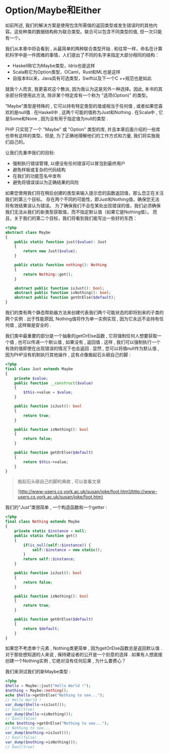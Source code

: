 # Option/Maybe和Either

如前所述, 我们的解决方案是使用包含所需值的返回类型或发生错误时的其他内容。这些种类的数据结构称为联合类型。联合可以包含不同类型的值, 但一次只能有一个。

我们从本章中将会看到 , 从最简单的两种联合类型开始 .  和往常一样，命名在计算机科学中是一件困难的事情，人们提出了不同的名字来指定大部分相同的结构：

* Haskell称它为Maybe类型，Idris也是这样
* Scala称它为Option类型，OCaml，Rust和ML也是这样
* 自版本8以来，Java具有可选类型，Swift以及下一个C ++规范也是如此

就我个人而言, 我更喜欢这个教派, 因为我认为这是另外一种选择。因此, 本书的其余部分将使用此方法, 除非某个特定库有一个称为 "选项\(Option\)" 的类型。

“Maybe”类型是特殊的 , 它可以持有特定类型的值或相当于任何值 , 或者如果您喜欢的是null值 . 在Haskell中 , 这两个可能的值称为Just和Nothing . 在Scala中 , 它是Some和None , 因为没有用于指定值为null的类型 .

PHP 只实现了一个 "Maybe" 或 "Option" 类型的库, 并且本章后面介绍的一些库也带有这样的类型。但是, 为了正确地理解他们的工作方式和力量, 我们将实施我们自己的。

让我们先重申我们的目标:

* 强制执行错误管理, 以便没有任何错误可以冒泡到最终用户
* 避免样板或复杂的代码结构
* 在我们的功能签名中发布
* 避免将错误误以为正确结果的风险

如果您使用我们将在稍后创建的类型来输入提示您的函数返回值，那么您正在关注我们的第三个目标。 存在两个不同的可能性，即Just和Nothing值，确保您无法将有效结果误认为错误。 为了确保我们不会在某处出现错误的值，我们必须确保我们无法从我们的新类型获取值，而不指定默认值（如果它是Nothing值）。 而且，关于我们的第二个目标，我们将看到我们能写出一些好的东西：

```php
<?php
abstract class Maybe
{
    public static function just($value): Just
    {
        return new Just($value);
    }

    public static function nothing(): Nothing
    {
        return Nothing::get();
    }

    abstract public function isJust(): bool;
    abstract public function isNothing(): bool;
    abstract public function getOrElse($default);
}
```

我们的类有两个静态帮助器方法来创建代表我们两个可能状态的即将到来的子类的两个实例 . 出于性能原因, Nothing值将作为单一实例实现 , 因为它永远不会持有任何值 , 这样做是安全的 .

我们类中最重要的部分是一个抽象的getOrElse函数 , 它将强制任何人想要获取一个值 , 也可以传递一个默认值 , 如果没有 , 返回值 . 这样 , 我们可以强制执行一个有效的值即使在出现错误的情况下也会返回 . 显然 , 您可以将值null作为默认值 , 因为PHP没有机制执行其他操作 , 这有点像搬起石头砸自己的脚 :

```php
<?php
final class Just extends Maybe
{
    private $value;
    public function __construct($value)
    {
        $this->value = $value;
    }

    public function isJust(): bool
    {
        return true;
    }

    public function isNothing(): bool
    {
        return false;
    }

    public function getOrElse($default)
    {
        return $this->value;
    }
}
```

> 搬起石头砸自己的脚的典故 , 可以查看文章
>
> [http://www-users.cs.york.ac.uk/susan/joke/foot.htm](http://www-users.cs.york.ac.uk/susan/joke/foot.htm)

我们的“Just”类很简单 , 一个构造函数和一个getter : 

```php
<?php
final class Nothing extends Maybe
{
    private static $instance = null;
    public static function get()
    {
        if(is_null(self::$instance)) {
            self::$instance = new static();
        }
        return self::$instance;
    }

    public function isJust(): bool
    {
        return false;
    }

    public function isNothing(): bool
    {
        return true;
    }

    public function getOrElse($default)
    {
        return $default;
    }
}
```

如果您不考虑单个元素 , Nothing类更简单 , 因为getOrElse函数总是返回默认值 . 对于那些想知道的人来说 , 保持建设者的公开是一个刻意的选择 . 如果有人想直接创建一个Nothing实例 , 它绝对没有任何后果 , 为什么要费心？

我们来测试我们的新Maybe类型 : 

```php
<?php
$hello = Maybe::just("Hello World !");
$nothing = Maybe::nothing();
echo $hello->getOrElse("Nothing to see...");
// Hello World !
var_dump($hello->isJust());
// bool(true)
var_dump($hello->isNothing());
// bool(false)
echo $nothing->getOrElse("Nothing to see...");
// Nothing to see...
var_dump($nothing->isJust());
// bool(false)
var_dump($nothing->isNothing());
// bool(true)
```



